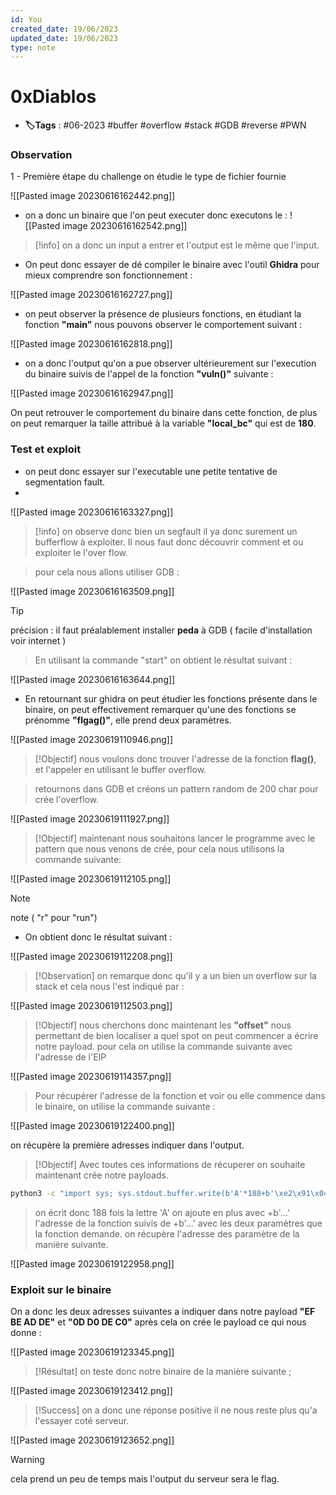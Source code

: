 ```yaml
---
id: You
created_date: 19/06/2023
updated_date: 19/06/2023
type: note
---
```


#  0xDiablos
- **🏷️Tags** :  #06-2023 #buffer #overflow #stack #GDB #reverse #PWN 

### Observation 
1 - Première étape du challenge on étudie le type de fichier fournie

![[Pasted image 20230616162442.png]]

- on a donc un binaire que l'on peut executer donc executons le :
![[Pasted image 20230616162542.png]]

>[!info]
>on a donc un input a entrer et l'output est le même que l'input.

- On peut donc essayer de dé compiler le binaire avec l'outil **Ghidra** pour mieux comprendre son fonctionnement :

![[Pasted image 20230616162727.png]]

- on peut observer la présence de plusieurs fonctions, en étudiant la fonction **"main"** nous pouvons observer le comportement suivant :

![[Pasted image 20230616162818.png]]

- on a donc l'output qu'on a pue observer ultérieurement sur l'execution du binaire suivis de l'appel de la fonction **"vuln()"** suivante :

![[Pasted image 20230616162947.png]]

On peut retrouver le comportement du binaire dans cette fonction, de plus on peut remarquer la taille attribué à la variable **"local_bc"** qui est de **180**.

### Test et exploit

- on peut donc essayer sur l'executable une petite tentative de segmentation fault.
- 
![[Pasted image 20230616163327.png]]

>[!info]
>on observe donc bien un segfault il ya donc surement un bufferflow à exploiter. Il nous faut donc découvrir comment et ou exploiter le l'over flow.


>pour cela nous allons utiliser GDB :


![[Pasted image 20230616163509.png]]

>[!tip]
>précision : il faut préalablement installer **peda** à GDB ( facile d'installation voir internet )

> En utilisant la commande "start" on obtient le résultat suivant : 

![[Pasted image 20230616163644.png]]

- En retournant sur ghidra on peut étudier les fonctions présente dans le binaire, on peut effectivement remarquer qu'une des fonctions se prénomme **"flgag()"**, elle prend deux paramètres.

![[Pasted image 20230619110946.png]]

>[!Objectif]
>nous voulons donc trouver l'adresse de la fonction **flag()**, et l'appeler en utilisant le buffer overflow.

>retournons dans GDB et créons un pattern random de 200 char pour crée l'overflow.

![[Pasted image 20230619111927.png]]

>[!Objectif]
>maintenant nous souhaitons lancer le programme avec le pattern que nous venons de crée, pour cela nous utilisons la commande suivante:

![[Pasted image 20230619112105.png]]

>[!Note]
>note ( "r" pour "run")

- On obtient donc le résultat suivant :

![[Pasted image 20230619112208.png]]

>[!Observation]
>on remarque donc qu'il y a un bien un overflow sur la stack et cela nous l'est indiqué par :

![[Pasted image 20230619112503.png]]


>[!Objectif]
>nous cherchons donc maintenant les **"offset"** nous permettant de bien localiser  a quel spot on peut commencer a écrire notre payload.
>pour cela on utilise la commande suivante avec l'adresse de l'EIP 

![[Pasted image 20230619114357.png]]

> Pour récupérer l'adresse de la fonction et voir ou elle commence dans le binaire, on utilise la commande suivante :

![[Pasted image 20230619122400.png]]

on récupère la première adresses indiquer dans l'output.

>[!Objectif]
>Avec toutes ces informations de récuperer on souhaite maintenant crée notre payloads.

``` bash
python3 -c "import sys; sys.stdout.buffer.write(b'A'*188+b'\xe2\x91\x04\x08'+b'\xef\xbe\xad\xde\x0d\xd0\xde\xc0')" > payload.txt

```

>on écrit donc 188 fois la lettre 'A' on ajoute en plus avec +b'...' l'adresse de la fonction suivis de +b'...' avec les deux paramètres que la fonction demande.
>on récupère l'adresse des paramètre de la manière suivante.

![[Pasted image 20230619122958.png]]

### Exploit sur le binaire

On a donc les deux adresses suivantes a indiquer dans notre payload 
**"EF BE AD DE"** et **"0D D0 DE C0"**
après cela on crée le payload ce qui nous donne :

![[Pasted image 20230619123345.png]]

>[!Résultat]
>on teste donc notre binaire de la manière suivante ;

![[Pasted image 20230619123412.png]]


>[!Success]
>on a donc une réponse positive il ne nous reste plus qu'a l'essayer coté serveur.

![[Pasted image 20230619123652.png]]


>[!Warning]
>cela prend un peu de temps mais l'output du serveur sera le flag.
